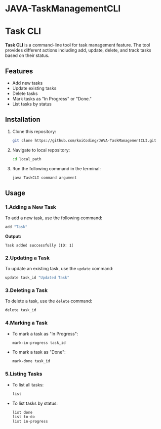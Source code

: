 # JAVA-TaskManagementCLI

# Task CLI

**Task CLI** is a command-line tool for task management feature. The tool provides different actions including add, update, delete, and track tasks based on their status.

## Features

- Add new tasks
- Update existing tasks
- Delete tasks
- Mark tasks as "In Progress" or "Done."
- List tasks by status

## Installation

1. Clone this repository:
   ```bash
   git clone https://github.com/koiCoding/JAVA-TaskManagementCLI.git
   ```
2. Navigate to local repository:
   ```bash
   cd local_path
   ```
3. Run the following command in the terminal:
   ```bash
   java TaskCLI command argument
   ```

## Usage

### 1.Adding a New Task

To add a new task, use the following command:
```bash
add "Task"
```
**Output:**
```
Task added successfully (ID: 1)
```

### 2.Updating a Task

To update an existing task, use the `update` command:
```bash
update task_id "Updated Task"
```

### 3.Deleting a Task

To delete a task, use the `delete` command:
```bash
delete task_id
```

### 4.Marking a Task

- To mark a task as "In Progress":
  ```bash
  mark-in-progress task_id
  ```

- To mark a task as "Done":
  ```bash
  mark-done task_id
  ```

### 5.Listing Tasks

- To list all tasks:
  ```bash
  list
  ```

- To list tasks by status:
  ```bash
  list done
  list to-do
  list in-progress
  ```


